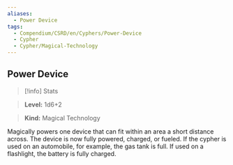 ```yaml
---
aliases:
  - Power Device
tags:
  - Compendium/CSRD/en/Cyphers/Power-Device
  - Cypher
  - Cypher/Magical-Technology
---
```

    
## Power Device   
>[!info] Stats    
> **Level:** 1d6+2   
> **Kind:** Magical Technology  
    
Magically powers one device that can fit within an area a short distance across. The device is now fully powered, charged, or fueled. If the cypher is used on an automobile, for example, the gas tank is full. If used on a flashlight, the battery is fully charged.   
